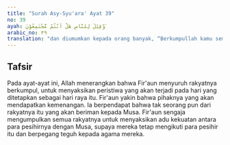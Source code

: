```yaml
---
title: "Surah Asy-Syu'ara' Ayat 39"
no: 39
ayah: وَّقِيْلَ لِلنَّاسِ هَلْ اَنْتُمْ مُّجْتَمِعُوْنَ ۙ 
arabic_no: ٣٩
translation: "dan diumumkan kepada orang banyak, “Berkumpullah kamu semua,"
---
```


## Tafsir

Pada ayat-ayat ini, Allah menerangkan bahwa Fir'aun menyuruh rakyatnya berkumpul, untuk menyaksikan peristiwa yang akan terjadi pada hari yang ditetapkan sebagai hari raya itu. Fir'aun yakin bahwa pihaknya yang akan mendapatkan kemenangan. Ia berpendapat bahwa tak seorang pun dari rakyatnya itu yang akan beriman kepada Musa. Fir'aun sengaja mengumpulkan semua rakyatnya untuk menyaksikan adu kekuatan antara para pesihirnya dengan Musa, supaya mereka tetap mengikuti para pesihir itu dan berpegang teguh kepada agama mereka.